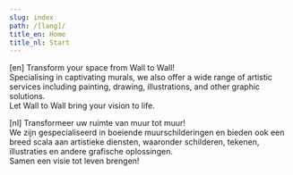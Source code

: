 ```yaml
---
slug: index
path: /[lang]/
title_en: Home
title_nl: Start
---
```


[en]
Transform your space from Wall to Wall! <br>
Specialising in captivating murals, we also offer a wide range of artistic services including painting, drawing, illustrations, and other graphic solutions. <br>
Let Wall to Wall bring your vision to life.

[nl]
Transformeer uw ruimte van muur tot muur! <br>
We zijn gespecialiseerd in boeiende muurschilderingen en bieden ook een breed scala aan artistieke diensten, waaronder schilderen, tekenen, illustraties en andere grafische oplossingen. <br>
Samen een visie tot leven brengen!

